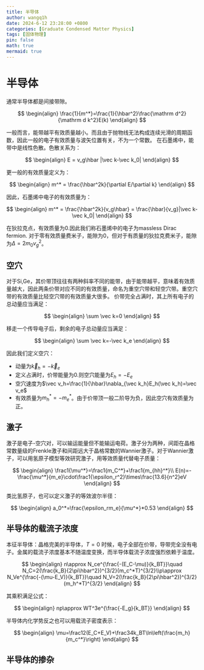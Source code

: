 ```yaml
---
title: 半导体
author: wangq1h
date: 2024-6-12 23:28:00 +0800
categories: [Graduate Condensed Matter Physics]
tags: [固体物理]
pin: false
math: true
mermaid: true
---
```

# 半导体

通常半导体都是间接带隙。


$$
\begin{align}
\frac{1}{m^*}=\frac{1}{\hbar^2}\frac{\mathrm d^2}{\mathrm d k^2}E(k)
\end{align}
$$


一般而言，能带越平有效质量越小。而且由于抛物线无法构成连续光滑的周期函数，因此一般的电子有效质量与波矢位置有关，不为一个常数。
在石墨烯中，能带中是线性色散。色散关系为：


$$
\begin{align}
E = v_g\hbar |\vec k-\vec k_0|
\end{align}
$$


更一般的有效质量定义为：


$$
\begin{align}
m^* = \frac{\hbar^2k}{\partial E/\partial k}
\end{align}
$$


因此，石墨烯中电子的有效质量为：


$$
\begin{align}
m^* = \frac{\hbar^2k}{v_g\hbar} = \frac{\hbar}{v_g}|\vec k-\vec k_0|
\end{align}
$$


在狄拉克点，有效质量为0.因此我们称石墨烯中的电子为massless Dirac fermion.
对于零有效质量费米子，能隙为0，但对于有质量的狄拉克费米子，能隙为$\Delta = 2m_0v_g^2$。

## 空穴

对于Si,Ge，其价带顶往往有两种斜率不同的能带，由于能带越平，意味着有效质量越大，因此两条价带对应不同的有效质量，命名为重空穴带和轻空穴带。重空穴带的有效质量比轻空穴带的有效质量大很多。
价带完全占满时，其上所有电子的总动量应当满足：


$$
\begin{align}
\sum \vec k=0
\end{align}
$$


移走一个传导电子后，剩余的电子总动量应当满足：


$$
\begin{align}
\sum \vec k=-\vec k_e
\end{align}
$$


因此我们定义空穴：

* 动量为$\vec k_h=-\vec k_e$
* 定义占满时，价带能量为0.则空穴能量为$E_h=-E_e$
* 空穴速度为$\vec v_h=\frac{1}{\hbar}\nabla_{\vec k_h}E_h(\vec k_h)=\vec v_e$
* 有效质量为$m_h^*=-m_e^*$。由于价带顶一般二阶导为负，因此空穴有效质量为正。

## 激子

激子是电子-空穴对，可以输运能量但不能输运电荷。激子分为两种，间距在晶格常数量级的Frenkle激子和间距远大于晶格常数的Wannier激子。对于Wannier激子，可以用氢原子模型等效研究激子，用等效质量代替电子质量：


$$
\begin{align}
\frac1{\mu^*}=\frac1{m_C^*}+\frac1{m_{hh}^*}\\
E(n)=-\frac{\mu^*}{m_e}\cdot\frac1{\epsilon_r^2}\times\frac{13.6}{n^2}eV
\end{align}
$$


类比氢原子，也可以定义激子的等效波尔半径：


$$
\begin{align}
a_0^*=\frac{\epsilon_rm_e}{\mu^*}*0.53
\end{align}
$$


## 半导体的载流子浓度

本征半导体：晶格完美的半导体，$T=0$ 时候，电子全部在价带，导带完全没有电子。金属的载流子浓度基本不随温度变换，而半导体载流子浓度强烈依赖于温度。


$$
\begin{align}
n\approx N_ce^{\frac{-(E_C-\mu)}{k_BT}}\quad N_C=2(\frac{k_B}{2\pi\hbar^2})^{3/2}(m_c^*T)^{3/2}\\p\approx N_Ve^{\frac{-(\mu-E_V)}{k_BT}}\quad N_V=2(\frac{k_B}{2\pi\hbar^2})^{3/2}(m_h^*T)^{3/2}
\end{align}
$$


其乘积满足公式：


$$
\begin{align}
np\approx WT^3e^{\frac{-E_g}{k_BT}}
\end{align}
$$


半导体内化学势反之也可以用载流子密度表示：


$$
\begin{align}
\mu=\frac12(E_C+E_V)+\frac34k_BT\ln\left(\frac{m_h}{m_c^*}\right)
\end{align}
$$


## 半导体的掺杂
